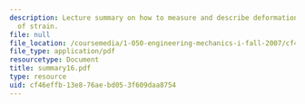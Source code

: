 ```yaml
---
description: Lecture summary on how to measure and describe deformation, and measurement
  of strain.
file: null
file_location: /coursemedia/1-050-engineering-mechanics-i-fall-2007/cf46effb13e876aebd053f609daa8754_summary16.pdf
file_type: application/pdf
resourcetype: Document
title: summary16.pdf
type: resource
uid: cf46effb-13e8-76ae-bd05-3f609daa8754
---
```

